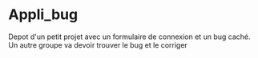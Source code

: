 # Appli_bug
Depot d'un petit projet avec un formulaire de connexion et un bug caché. Un autre groupe va devoir trouver le bug et le corriger
